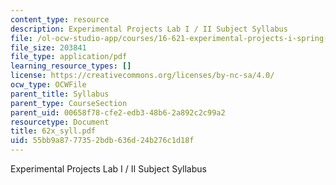 ```yaml
---
content_type: resource
description: Experimental Projects Lab I / II Subject Syllabus
file: /ol-ocw-studio-app/courses/16-621-experimental-projects-i-spring-2003/55bb9a8777352bdb636d24b276c1d18f_62x_syll.pdf
file_size: 203841
file_type: application/pdf
learning_resource_types: []
license: https://creativecommons.org/licenses/by-nc-sa/4.0/
ocw_type: OCWFile
parent_title: Syllabus
parent_type: CourseSection
parent_uid: 00658f78-cfe2-edb3-48b6-2a892c2c99a2
resourcetype: Document
title: 62x_syll.pdf
uid: 55bb9a87-7735-2bdb-636d-24b276c1d18f
---
```

Experimental Projects Lab I / II Subject Syllabus
